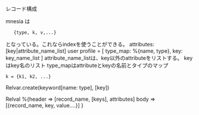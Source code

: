 
レコード構成

mnesia は

       {type, k, v,...}

となっている。これならindexを使うことができる。
attributes: [key|attribute_name_list]
user profile = [
     type_map: %{name, type},
     key: key_name_list
     ]
attribute_name_listは、key以外のattributeをリストする。
keyはkey名のリスト
type_mapはattributeとkeyの名前とタイプのマップ

    k = {k1, k2, ...} 

Relvar.create(keyword[name: type], [key])


Relval
%{header => [record_name, [keys], attributes]
  body => [{record_name, key, value....}]
}
